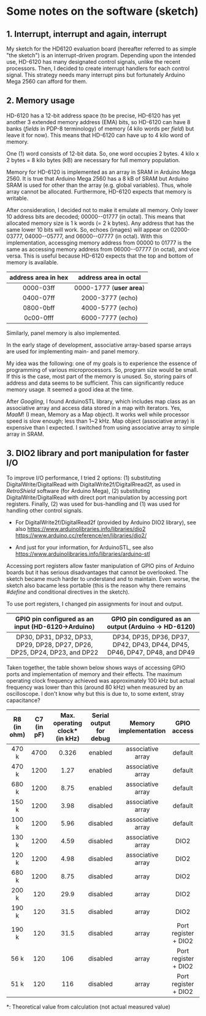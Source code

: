 # Some notes on the software (sketch)

## 1. Interrupt, interrupt and again, interrupt

My sketch for the HD6120 evaluation board (hereafter referred to as simple "the sketch") is an interrupt-driven program. Depending upon the intended use, HD-6120 has many designated control signals, unlike the recent processors. Then, I decided to create interrupt handlers for each control signal.
This strategy needs many interrupt pins but fortunately Arduino Mega 2560 can afford for them.

## 2. Memory usage

HD-6120 has a 12-bit address space (to be precise, HD-6120 has yet another 3 extended memory address (EMA) bits, so HD-6120 can have 8 banks (*fields* in PDP-8 terminology) of memory (4 kilo words per *field*) but leave it for now). This means that HD-6120 can have up to 4 kilo word of memory.

One (1) word consists of 12-bit data. So, one word occupies 2 bytes. 4 kilo x 2 bytes = 8 kilo bytes (kB) are necessary for full memory population.  

Memory for HD-6120 is implemented as an array in SRAM in Arduino Mega 2560. It is true that Arduino Mega 2560 has a 8 kB of SRAM but Arduino SRAM is used for other than the array (e.g. global variables). Thus, whole array cannot be allocated. Furthermore, HD-6120 expects that memory is writable. 
 
After consideration, I decided not to make it emulate all memory. Only lower 10 address bits are decoded; 00000--01777 (in octal). This means that allocated memory size is 1 k words (= 2 k bytes). Any address that has the same lower 10 bits will work. So, echoes (images) will appear on 02000-03777, 04000--05777, and 06000--07777 (in octal). With this implementation, accessging memory address from 00000 to 01777 is the same as accessing memory address from 06000--07777 (in octal), and vice versa. This is useful because HD-6120 expects that the top and bottom of memory is available. 


| address area in hex | address area in octal |
| :---: | :---: |
| 0000-03ff | 0000-1777 (**user area**) |
| 0400-07ff | 2000-3777 (echo) |
| 0800-0bff | 4000-5777 (echo) |
| 0c00-0fff | 6000-7777 (echo) |

Similarly, panel memory is also implemented. 

In the early stage of development, associative array-based sparse arrays are used for implementing main- and panel memory. 

My idea was the following: one of my goals is to experience the essence of programming of various microprocessors. So, program size would be small. If this is the case, most part of the memory is unused. So, storing pairs of address and data seems to be sufficient. This can significantly reduce memory usage. It seemed a good idea at the time.

After *Googling*, I found ArduinoSTL library, which includes map class as an associative array and access data stored in a map with iterators. Yes, *MaaM*! (I mean, Memory as a Map object). It works well while processor speed is slow enough; less than 1~2 kHz. Map object (associative array) is expensive than I expected. I switched from using associative array to simple array in SRAM.

## 3. DIO2 library and port manipulation for faster I/O

To improve I/O performance, I tried 2 options: (1) substituting DigitalWrite/DigitalRead with DigitalWrite2f/DigitalRread2f, as used in *RetroShield* software (for Arduino Mega), (2) substituting DigitalWrite/DigitalRead with direct port manipulation by accessing port registers. Finally, (2) was used for bus-handling and (1) was used for handling other control signals.

- For DigitalWrite2f/DigitalRead2f (provided by Arduino DIO2 library), see also
https://www.arduinolibraries.info/libraries/dio2
https://www.arduino.cc/reference/en/libraries/dio2/

- And just for your information, for ArduinoSTL, see also
https://www.arduinolibraries.info/libraries/arduino-stl

Accessing port registers allow faster manipulation of GPIO pins of Arduino boards but it has serious disadvantages that cannot be overlooked. The sketch became much harder to understand and to maintain. Even worse, the sketch also bacame less portable (this is the reason why there remains *#define* and conditional directives in the sketch).

To use port registers, I changed pin assignments for inout and output. 

| GPIO pin configured as an input (HD-6120->Arduino) | GPIO pin condigured as an output (Arduino -> HD-6120) |
| :---: | :---: |
| DP30, DP31, DP32, DP33, DP29, DP28, DP27, DP26, DP25, DP24, DP23, and DP22 | DP34, DP35, DP36, DP37, DP42, DP43, DP44, DP45, DP46, DP47, DP48, and DP49 |

Taken together, the table shown below shows ways of accessing GPIO ports and implementation of memory and their effects. The maximum operating clock frequency achieved was approximately 100 kHz but actual frequency was lower than this (around 80 kHz) when measured by an oscilloscope. I don't know why but this is due to, to some extent, stray capacitance? 

| R8 (in ohm) | C7 (in pF) | Max. operating clock* (in kHz) | Serial output for debug | Memory implementation | GPIO access | Status |
| :---: | :---: | :---: | :---: | :---: | :---: | :---: |
| 470 k | 4700 | 0.326 | enabled | associative array | default | worked |
| 470 k | 1200 | 1.27 | enabled | associative array | default | worked |
| 680 k | 1200 | 8.75 | enabled | associative array | default | did not work |
| 150 k | 1200 | 3.98 | disabled | associative array | default | worked |
| 100 k | 1200 | 5.96 | disabled | associative array | default | did not work |
| 130 k | 1200 | 4.59 | disabled | associative array | DIO2 | worked |
| 120 k | 1200 | 4.98 | disabled | associative array | DIO2 | did not work |
| 680 k | 1200 | 8.75 | disabled | array | DIO2 | worked |
| 200 k | 120 | 29.9 | disabled | array | DIO2 | worked |
| 190 k | 120 | 31.5 | disabled | array | DIO2 | did not work |
| 190 k | 120 | 31.5 | disabled | array | Port register + DIO2 | work |
| 56 k | 120 | 106 | disabled | array | Port register + DIO2 | work |
| 51 k | 120 | 116 | disabled | array | Port register + DIO2 | did not work|

*: Theoretical value from calculation (not actual measured value)
